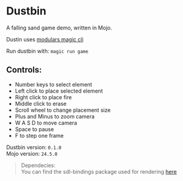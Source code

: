 # Dustbin

A falling sand game demo, written in Mojo.

Dustin uses [modulars magic cli](https://docs.modular.com/magic)

Run dustbin with: `magic run game`

## Controls:
- Number keys to select element
- Left click to place selected element
- Right click to place fire
- Middle click to erase
- Scroll wheel to change placement size
- Plus and Minus to zoom camera
- W A S D to move camera
- Space to pause
- F to step one frame

Dustbin version: `0.1.0`  
Mojo version: `24.5.0`

> Dependecies:  
> You can find the sdl-bindings package used for rendering [here](https://github.com/Ryul0rd/sdl-bindings)